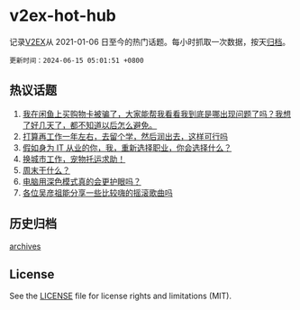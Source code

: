 # v2ex-hot-hub

 记录[V2EX](https://www.v2ex.com/)从 2021-01-06 日至今的热门话题。每小时抓取一次数据，按天[归档](archives)。

`更新时间：2024-06-15 05:01:51 +0800`

## 热议话题

1. [我在闲鱼上买购物卡被骗了，大家能帮我看看我到底是哪出现问题了吗？我想了好几天了，都不知道以后怎么避免。](https://www.v2ex.com/t/1049430)
1. [打算再工作一年左右，去留个学，然后润出去，这样可行吗](https://www.v2ex.com/t/1049501)
1. [假如身为 IT 从业的你，我，重新选择职业，你会选择什么？](https://www.v2ex.com/t/1049434)
1. [换城市工作，宠物托运求助！](https://www.v2ex.com/t/1049456)
1. [周末干什么？](https://www.v2ex.com/t/1049550)
1. [电脑用深色模式真的会更护眼吗？](https://www.v2ex.com/t/1049401)
1. [各位吴彦祖能分享一些比较嗨的摇滚歌曲吗](https://www.v2ex.com/t/1049433)

## 历史归档

[archives](archives)

## License

See the [LICENSE](LICENSE) file for license rights and limitations (MIT).
